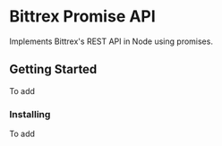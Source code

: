 # Bittrex Promise API
Implements Bittrex's REST API in Node using promises.

## Getting Started
To add

### Installing
To add
